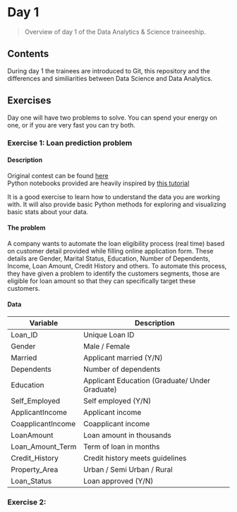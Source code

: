 # Day 1
> Overview of day 1 of the Data Analytics & Science traineeship.

## Contents
During day 1 the trainees are introduced to Git, this repository and the differences and similiarities between Data Science and Data Analytics.

## Exercises
Day one will have two problems to solve. You can spend your energy on one, or if you are very fast you can try both.

### Exercise 1: Loan prediction problem

#### Description
Original contest can be found [here](https://datahack.analyticsvidhya.com/contest/practice-problem-loan-prediction-iii/)  
Python notebooks provided are heavily inspired by [this tutorial](https://www.analyticsvidhya.com/blog/2016/01/complete-tutorial-learn-data-science-python-scratch-2/)

It is a good exercise to learn how to understand the data you are working with.
It will also provide basic Python methods for exploring and visualizing basic stats about your data.

#### The problem
A company wants to automate the loan eligibility process (real time) based on customer detail provided while filling online application form. These details are Gender, Marital Status, Education, Number of Dependents, Income, Loan Amount, Credit History and others. To automate this process, they have given a problem to identify the customers segments, those are eligible for loan amount so that they can specifically target these customers.

#### Data

| Variable | Description|
|----------|------------|
| Loan_ID  | Unique Loan ID |
| Gender   | Male / Female |
| Married  | Applicant married (Y/N) |
| Dependents | Number of dependents |
| Education | Applicant Education (Graduate/ Under Graduate) |
| Self_Employed | Self employed (Y/N) |
| ApplicantIncome | Applicant income |
| CoapplicantIncome | Coapplicant income |
| LoanAmount | Loan amount in thousands |
| Loan_Amount_Term | Term of loan in months |
| Credit_History | Credit history meets guidelines |
| Property_Area | Urban / Semi Urban / Rural |
| Loan_Status | Loan approved (Y/N) |

### Exercise 2: 
